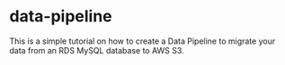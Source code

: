 # data-pipeline
This is a simple tutorial on how to create a Data Pipeline to migrate your data from an RDS MySQL database to AWS S3.
